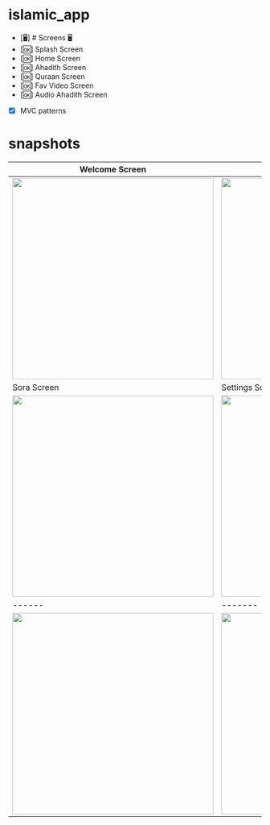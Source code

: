 # islamic_app

- [🖥] # Screens 🖥
- [🆗] Splash Screen
- [🆗] Home Screen
- [🆗] Ahadith Screen
- [🆗] Quraan Screen
- [🆗] Fav Video Screen
- [🆗] Audio Ahadith Screen
- [x] MVC patterns
# snapshots 

| Welcome Screen | Ahadith Screen |
|------|-------|
|<img src = "https://github.com/MohamedElshalkany/islamic-app/assets/127790953/0384a0da-f5dc-40f0-ab9e-a2af2d511621" width = "400">|<img src = "https://github.com/MohamedElshalkany/islamic-app/assets/127790953/3b37ef03-9285-4a19-a23c-dc175352c996" width = "400">|
| Sora Screen | Settings Screen |
|<img src="https://github.com/MohamedElshalkany/islamic-app/assets/127790953/cbe4ee87-5a79-41fe-9c04-832cb2029152" width="400">|<img src="https://github.com/MohamedElshalkany/islamic-app/assets/127790953/bd5d9bcc-b756-4f80-9c3b-a1c3f18db0e0" width="400">|
|------|-------|
|<img src="https://github.com/MohamedElshalkany/islamic-app/assets/127790953/1c6bad46-c92c-4114-9428-226d2052e5fa" width="400">|<img src="https://github.com/MohamedElshalkany/islamic-app/assets/127790953/4b39014a-d01d-4869-8b32-0f9536b5ee0a" width="400">|




